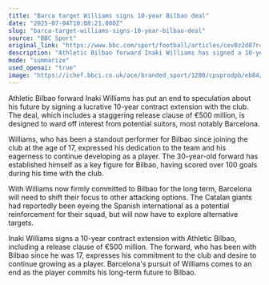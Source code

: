 ```yaml
---
title: "Barca target Williams signs 10-year Bilbao deal"
date: "2025-07-04T10:08:21.000Z"
slug: "barca-target-williams-signs-10-year-bilbao-deal"
source: "BBC Sport"
original_link: "https://www.bbc.com/sport/football/articles/cev0z2d87r4o"
description: "Athletic Bilbao forward Inaki Williams has signed a 10-year contract extension with a €500 million release clause, ending speculation about his future with the club. Williams, who has been a key player for Bilbao since joining at 17, expressed his dedication to the team and desire to continue developing. Barcelona's interest in Williams as a potential reinforcement for their squad will now have to turn to other options as the forward is firmly committed to Bilbao for the long term."
mode: "summarize"
used_openai: "true"
image: "https://ichef.bbci.co.uk/ace/branded_sport/1200/cpsprodpb/eb84/live/848caf70-58b6-11f0-9267-3d10d9c5c6de.jpg"
---
```


Athletic Bilbao forward Inaki Williams has put an end to speculation about his future by signing a lucrative 10-year contract extension with the club. The deal, which includes a staggering release clause of €500 million, is designed to ward off interest from potential suitors, most notably Barcelona.

Williams, who has been a standout performer for Bilbao since joining the club at the age of 17, expressed his dedication to the team and his eagerness to continue developing as a player. The 30-year-old forward has established himself as a key figure for Bilbao, having scored over 100 goals during his time with the club.

With Williams now firmly committed to Bilbao for the long term, Barcelona will need to shift their focus to other attacking options. The Catalan giants had reportedly been eyeing the Spanish international as a potential reinforcement for their squad, but will now have to explore alternative targets.

Inaki Williams signs a 10-year contract extension with Athletic Bilbao, including a release clause of €500 million.
The forward, who has been with Bilbao since he was 17, expresses his commitment to the club and desire to continue growing as a player.
Barcelona's pursuit of Williams comes to an end as the player commits his long-term future to Bilbao.